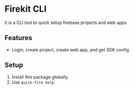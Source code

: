 # Firekit CLI

It is a CLI tool to quick setup firebase projects and web apps

## Features

- Login, create project, create web app, and get SDK config

## Setup

1. Install this package globally.
2. Use `quick-fire help`.
